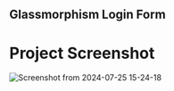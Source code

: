 ## Glassmorphism Login Form 

# Project Screenshot 

![Screenshot from 2024-07-25 15-24-18](https://github.com/user-attachments/assets/344ae2e6-61de-4cfe-9906-e8583cbacb4a)
